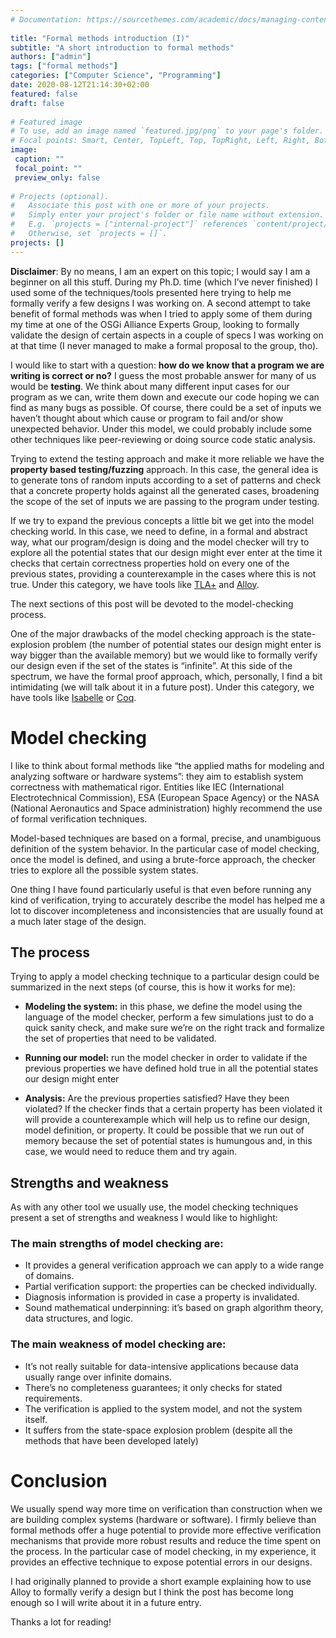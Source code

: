 ```yaml
---
# Documentation: https://sourcethemes.com/academic/docs/managing-content/
 
title: "Formal methods introduction (I)"
subtitle: "A short introduction to formal methods"
authors: ["admin"]
tags: ["formal methods"]
categories: ["Computer Science", "Programming"]
date: 2020-08-12T21:14:30+02:00
featured: false
draft: false
 
# Featured image
# To use, add an image named `featured.jpg/png` to your page's folder.
# Focal points: Smart, Center, TopLeft, Top, TopRight, Left, Right, BottomLeft, Bottom, BottomRight.
image:
 caption: ""
 focal_point: ""
 preview_only: false
 
# Projects (optional).
#   Associate this post with one or more of your projects.
#   Simply enter your project's folder or file name without extension.
#   E.g. `projects = ["internal-project"]` references `content/project/deep-learning/index.md`.
#   Otherwise, set `projects = []`.
projects: []
---
```

 


__Disclaimer__: By no means, I am an expert on this topic; I would say I am a beginner on all this stuff. During my Ph.D. time (which I’ve never finished) I used some of the techniques/tools presented here trying to help me formally verify a few designs I was working on. A second attempt to take benefit of formal methods was when I tried to apply some of them during my time at one of the OSGi Alliance Experts Group, looking to formally validate the design of certain aspects in a couple of specs I was working on at that time (I never managed to make a formal proposal to the group, tho).

I would like to start with a question: __how do we know that a program we are writing is correct or no?__ I guess the most probable answer for many of us would be __testing__. We think about many different input cases for our program as we can, write them down and execute our code hoping we can find as many bugs as possible. Of course, there could be a set of inputs we haven’t thought about which cause or program to fail and/or show unexpected behavior. Under this model, we could probably include some other techniques like peer-reviewing or doing source code static analysis.

Trying to extend the testing approach and make it more reliable we have the __property based testing/fuzzing__ approach. In this case, the general idea is to generate tons of random inputs according to a set of patterns and check that a concrete property holds against all the generated cases, broadening the scope of the set of inputs we are passing to the program under testing.

If we try to expand the previous concepts a little bit we get into the model checking world. In this case, we need to define, in a formal and abstract way, what our program/design is doing and the model checker will try to explore all the potential states that our design might ever enter at the time it checks that certain correctness properties hold on every one of the previous states, providing a counterexample in the cases where this is not true. Under this category, we have tools like [TLA+](https://lamport.azurewebsites.net/tla/tla.html) and [Alloy](https://alloytools.org/).

The next sections of this post will be devoted to the model-checking process.

One of the major drawbacks of the model checking approach is the state-explosion problem (the number of potential states our design might enter is way bigger than the available memory) but we would like to formally verify our design even if the set of the states is “infinite”. At this side of the spectrum, we have the formal proof approach, which, personally, I find a bit intimidating (we will talk about it in a future post). Under this category, we have tools like [Isabelle](https://isabelle.in.tum.de/) or [Coq](https://coq.inria.fr/).

# Model checking

I like to think about formal methods like “the applied maths for modeling and analyzing software or hardware systems”: they aim to establish system correctness with mathematical rigor. Entities like IEC (International Electrotechnical Commission), ESA (European Space Agency) or the NASA (National Aeronautics and Space administration) highly recommend the use of formal verification techniques.

Model-based techniques are based on a formal, precise, and unambiguous definition of the system behavior. In the particular case of model checking, once the model is defined, and using a brute-force approach, the checker tries to explore all the possible system states.

One thing I have found particularly useful is that even before running any kind of verification, trying to accurately describe the model has helped me a lot to discover incompleteness and inconsistencies that are usually found at a much later stage of the design.

## The process

Trying to apply a model checking technique to a particular design could be summarized in the next steps (of course, this is how it works for me):

* __Modeling the system:__ in this phase, we define the model using the language of the model checker, perform a few simulations just to do a quick sanity check, and make sure we’re on the right track and formalize the set of properties that need to be validated.

* __Running our model:__ run the model checker in order to validate if the previous properties we have defined hold true in all the potential states our design might enter

* __Analysis:__ Are the previous properties satisfied? Have they been violated? If the checker finds that a certain property has been violated it will provide a counterexample which will help us to refine our design, model definition, or property. It could be possible that we run out of memory because the set of potential states is humungous and, in this case, we would need to reduce them and try again.

## Strengths and weakness

As with any other tool we usually use, the model checking techniques present a set of strengths and weakness I would like to highlight:

### The main strengths of model checking are:

* It provides a general verification approach we can apply to a wide range of domains.
* Partial verification support: the properties can be checked individually.
* Diagnosis information is provided in case a property is invalidated.
* Sound mathematical underpinning: it’s based on graph algorithm theory, data structures, and logic.

###  The main weakness of model checking are:

* It’s not really suitable for data-intensive applications because data usually range over infinite domains.
* There’s no completeness guarantees; it only checks for stated requirements.
* The verification is applied to the system model, and not the system itself.
* It suffers from the state-space explosion problem (despite all the methods that have been developed lately)

# Conclusion

We usually spend way more time on verification than construction when we are building complex systems (hardware or software). I firmly believe than formal methods offer a huge potential to provide more effective verification mechanisms that provide more robust results and reduce the time spent on the process. In the particular case of model checking, in my experience, it provides an effective technique to expose potential errors in our designs.

I had originally planned to provide a short example explaining how to use Alloy to formally verify a design but I think the post has become long enough so I will write about it in a future entry.

Thanks a lot for reading!
